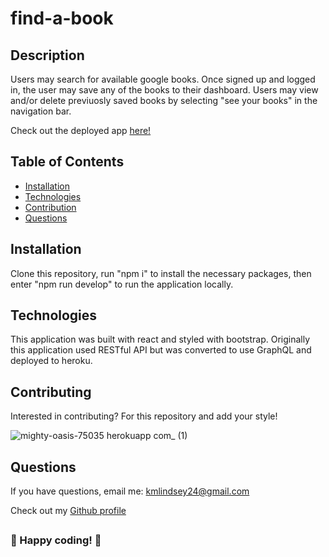 # find-a-book

## Description

Users may search for available google books. Once signed up and logged in, the user may save any of the books to their dashboard. Users may view and/or delete previuosly saved books by selecting "see your books" in the navigation bar.

Check out the deployed app <a href='https://mighty-oasis-75035.herokuapp.com/' target="_blank">here!</a>

## Table of Contents

- [Installation](#Installation)
- [Technologies](#Technologies)
- [Contribution](#Contributing)
- [Questions](#Questions)

## Installation

Clone this repository, run "npm i" to install the necessary packages, then enter "npm run develop" to run the application locally.

## Technologies

This application was built with react and styled with bootstrap. Originally this application used RESTful API but was converted to use GraphQL and deployed to heroku.

## Contributing

Interested in contributing? For this repository and add your style!

![mighty-oasis-75035 herokuapp com_ (1)](https://user-images.githubusercontent.com/102554319/196787844-6164d123-3394-4040-aa0e-160937747763.png)

## Questions

If you have questions, email me: <kmlindsey24@gmail.com>

Check out my [Github profile](https://github.com/kfisch2)

##

### :dizzy: Happy coding! :dizzy:
